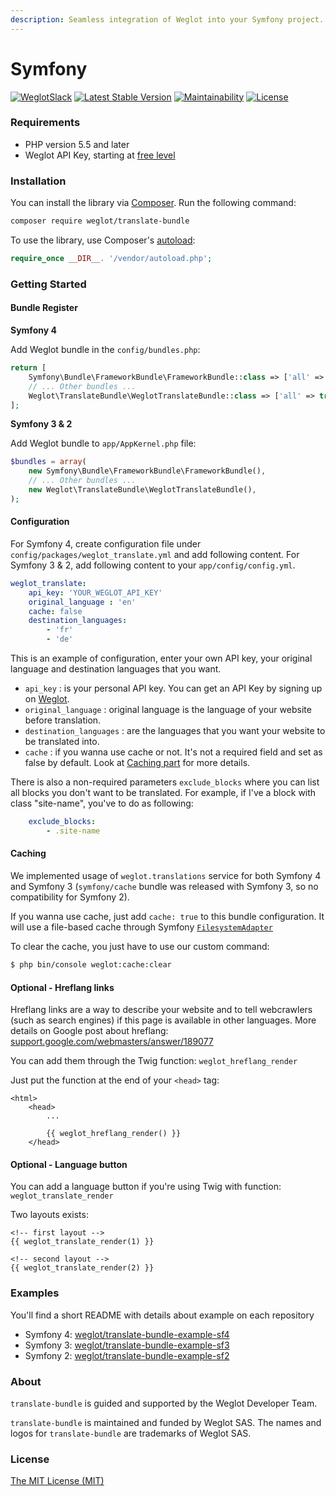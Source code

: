 ```yaml
---
description: Seamless integration of Weglot into your Symfony project.
---
```


# Symfony

[![WeglotSlack](https://camo.githubusercontent.com/457f046a2d43d9c73260618a0cb55c6dd85f9a6c/68747470733a2f2f7765676c6f742d636f6d6d756e6974792e6e6f772e73682f62616467652e737667)](https://weglot-community.now.sh/) [![Latest Stable Version](https://camo.githubusercontent.com/767618fa6cfb228d7053b2dbeb7be4513a846e23/68747470733a2f2f706f7365722e707567782e6f72672f7765676c6f742f7472616e736c6174652d62756e646c652f762f737461626c65)](https://packagist.org/packages/weglot/translate-bundle) [![Maintainability](https://camo.githubusercontent.com/1a65f54fd56ea33a3426ab08b43d2c234c0c9872/68747470733a2f2f6170692e636f6465636c696d6174652e636f6d2f76312f6261646765732f62313738356431653932323538363966336461302f6d61696e7461696e6162696c697479)](https://codeclimate.com/github/weglot/translate-bundle/maintainability) [![License](https://camo.githubusercontent.com/caf896c9ab5fb404800617b2e99017d19ff413ec/68747470733a2f2f706f7365722e707567782e6f72672f7765676c6f742f7472616e736c6174652d62756e646c652f6c6963656e7365)](https://packagist.org/packages/weglot/translate-bundle)

### Requirements

* PHP version 5.5 and later
* Weglot API Key, starting at [free level](https://dashboard.weglot.com/register)

### Installation

You can install the library via [Composer](https://getcomposer.org/). Run the following command:

```bash
composer require weglot/translate-bundle
```

To use the library, use Composer's [autoload](https://getcomposer.org/doc/01-basic-usage.md#autoloading):

```php
require_once __DIR__. '/vendor/autoload.php';
```

### Getting Started

#### Bundle Register

**Symfony 4**

Add Weglot bundle in the `config/bundles.php`:

```php
return [
    Symfony\Bundle\FrameworkBundle\FrameworkBundle::class => ['all' => true],
    // ... Other bundles ...
    Weglot\TranslateBundle\WeglotTranslateBundle::class => ['all' => true],
];
```

**Symfony 3 & 2**

Add Weglot bundle to `app/AppKernel.php` file:

```php
$bundles = array(
    new Symfony\Bundle\FrameworkBundle\FrameworkBundle(),
    // ... Other bundles ...
    new Weglot\TranslateBundle\WeglotTranslateBundle(),
);
```

#### Configuration

For Symfony 4, create configuration file under `config/packages/weglot_translate.yml` and add following content. For Symfony 3 & 2, add following content to your `app/config/config.yml`.

```yaml
weglot_translate:
    api_key: 'YOUR_WEGLOT_API_KEY'
    original_language : 'en'
    cache: false
    destination_languages:
        - 'fr'
        - 'de'
```

This is an example of configuration, enter your own API key, your original language and destination languages that you want.

* `api_key` : is your personal API key. You can get an API Key by signing up on [Weglot](https://weglot.com/).
* `original_language` : original language is the language of your website before translation.
* `destination_languages` : are the languages that you want your website to be translated into.
* `cache` : if you wanna use cache or not. It's not a required field and set as false by default. Look at [Caching part](https://github.com/weglot/translate-bundle#caching) for more details.

There is also a non-required parameters `exclude_blocks` where you can list all blocks you don't want to be translated. For example, if I've a block with class "site-name", you've to do as following:

```yaml
    exclude_blocks:
        - .site-name
```

#### Caching

We implemented usage of `weglot.translations` service for both Symfony 4 and Symfony 3 \(`symfony/cache` bundle was released with Symfony 3, so no compatibility for Symfony 2\).

If you wanna use cache, just add `cache: true` to this bundle configuration. It will use a file-based cache through Symfony [`FilesystemAdapter`](https://symfony.com/doc/current/components/cache/adapters/filesystem_adapter.html)

To clear the cache, you just have to use our custom command:

```bash
$ php bin/console weglot:cache:clear
```

#### Optional - Hreflang links

Hreflang links are a way to describe your website and to tell webcrawlers \(such as search engines\) if this page is available in other languages. More details on Google post about hreflang: [support.google.com/webmasters/answer/189077](https://support.google.com/webmasters/answer/189077)

You can add them through the Twig function: `weglot_hreflang_render`

Just put the function at the end of your `<head>` tag:

```markup
<html>
    <head>
        ...

        {{ weglot_hreflang_render() }}
    </head>
```

#### Optional - Language button

You can add a language button if you're using Twig with function: `weglot_translate_render`

Two layouts exists:

```markup
<!-- first layout -->
{{ weglot_translate_render(1) }}

<!-- second layout -->
{{ weglot_translate_render(2) }}
```

### Examples

You'll find a short README with details about example on each repository

* Symfony 4: [weglot/translate-bundle-example-sf4](https://github.com/weglot/translate-bundle-example-sf4)
* Symfony 3: [weglot/translate-bundle-example-sf3](https://github.com/weglot/translate-bundle-example-sf3)
* Symfony 2: [weglot/translate-bundle-example-sf2](https://github.com/weglot/translate-bundle-example-sf2)

### About

`translate-bundle` is guided and supported by the Weglot Developer Team.

`translate-bundle` is maintained and funded by Weglot SAS. The names and logos for `translate-bundle` are trademarks of Weglot SAS.

### License

[The MIT License \(MIT\)](https://github.com/weglot/translate-bundle/blob/develop/LICENSE.txt)


